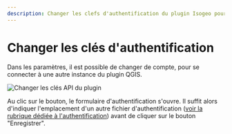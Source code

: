```yaml
---
description: Changer les clefs d'authentification du plugin Isogeo pour QGIS
---
```


# Changer les clés d'authentification

Dans les paramètres, il est possible de changer de compte, pour se connecter à une autre instance du plugin QGIS.

![Changer les clés API du plugin](/assets/settings_switch_api_fr.png)

Au clic sur le bouton, le formulaire d'authentification s'ouvre. Il suffit alors d'indiquer l'emplacement d'un autre fichier d'authentification ([voir la rubrique dédiée à l'authentification](/usage/authentication#auth_file)) avant de cliquer sur le bouton "Enregistrer".
